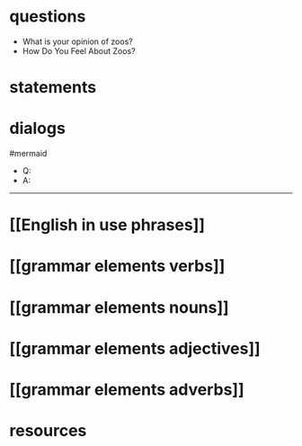 # questions
- What is your opinion of zoos?
 - How Do You Feel About Zoos?

# statements

# dialogs
#mermaid 

- Q:
- A:

---


# [[English in use phrases]]

# [[grammar elements verbs]]

# [[grammar elements nouns]]

# [[grammar elements adjectives]]

# [[grammar elements adverbs]]

# resources
